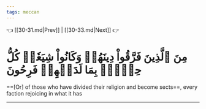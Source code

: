 ```yaml
---
tags: meccan
---
```


👈 [[30-31.md|Prev]] | [[30-33.md|Next]] 👉

# مِنَ ٱلَّذِينَ فَرَّقُواْ دِينَهُمۡ وَكَانُواْ شِيَعٗاۖ كُلُّ حِزۡبِۭ بِمَا لَدَيۡهِمۡ فَرِحُونَ

==[Or] of those who have divided their religion and become sects==, every faction rejoicing in what it has

---


